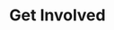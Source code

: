 ---
layout: page
title: Get Involved
sections:
  - type: split
    heading: "Want to know more about AMSAT-CA?<br /> <br />Send us your information and we will let you know when membership becomes available."
    image: /assets/media/E8Z9Z33WUB8Bnw_.jpeg
    image_alt: "Get Involved illustration"
    image_position: right
    image_caption: "Bruce Patten (VE7PTN) calling CQ from Toad River, BC"
  - type: contact_form
    title: Contact Us
    access_key: b8ed0752-98a5-4f19-8f4a-8c6c58953e9e
    subject: "Get Involved - AMSAT-CA"

---